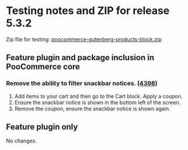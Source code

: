 # Testing notes and ZIP for release 5.3.2

Zip file for testing: [poocommerce-gutenberg-products-block.zip](https://github.com/poocommerce/poocommerce-gutenberg-products-block/files/6724701/poocommerce-gutenberg-products-block.zip)

## Feature plugin and package inclusion in PooCommerce core

### Remove the ability to filter snackbar notices. ([4398](https://github.com/poocommerce/poocommerce-gutenberg-products-block/pull/4398))

1. Add items to your cart and then go to the Cart block. Apply a coupon.
2. Ensure the snackbar notice is shown in the bottom left of the screen.
3. Remove the coupon, ensure the snackbar notice is shown again.

## Feature plugin only

No changes.
